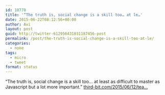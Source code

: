 ```yaml
---
id: 10770
title: '“The truth is, social change is a skill too… at le…'
date: 2015-06-22T08:12:56+00:00
author: Avi
layout: post
guid: http://twitter-612956431831187456-post
permalink: /post/the-truth-is-social-change-is-a-skill-too-at-le/
categories:
  - none
tags:
  - micro
  - tweet
format: status
---
```

“The truth is, social change is a skill too… at least as difficult to master as Javascript but a lot more important.” [third-bit.com/2015/06/12/tea…](http://third-bit.com/2015/06/12/teaching-tech-together.html)